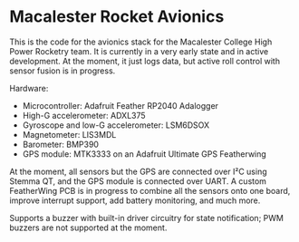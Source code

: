 # Macalester Rocket Avionics

This is the code for the avionics stack for the Macalester College High Power Rocketry team. It is currently in a very early state and in active development. At the moment, it just logs data, but active roll control with sensor fusion is in progress.

Hardware:
- Microcontroller: Adafruit Feather RP2040 Adalogger
- High-G accelerometer: ADXL375
- Gyroscope and low-G accelerometer: LSM6DSOX
- Magnetometer: LIS3MDL
- Barometer: BMP390
- GPS module: MTK3333 on an Adafruit Ultimate GPS Featherwing

At the moment, all sensors but the GPS are connected over I²C using Stemma QT, and the GPS module is connected over UART. A custom FeatherWing PCB is in progress to combine all the sensors onto one board, improve interrupt support, add battery monitoring, and much more.

Supports a buzzer with built-in driver circuitry for state notification; PWM buzzers are not supported at the moment.

